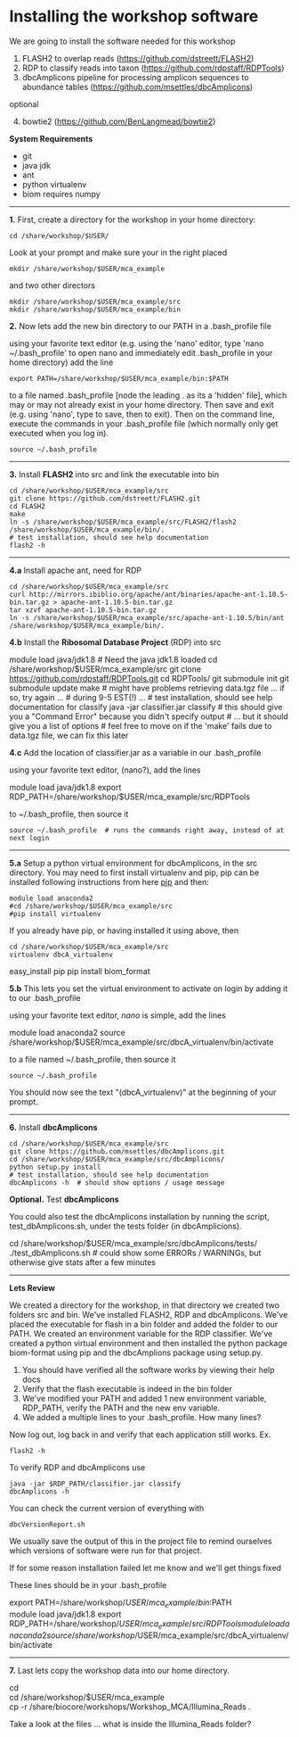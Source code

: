 # Installing the workshop software

We are going to install the software needed for this workshop

1. FLASH2 to overlap reads (https://github.com/dstreett/FLASH2)
2. RDP to classify reads into taxon (https://github.com/rdpstaff/RDPTools)
3. dbcAmplicons pipeline for processing amplicon sequences to abundance tables (https://github.com/msettles/dbcAmplicons)

optional

4. bowtie2 (https://github.com/BenLangmead/bowtie2)

**System Requirements**

* git
* java jdk
* ant
* python virtualenv
* biom requires numpy

---

**1\.** First, create a directory for the workshop in your home directory:

    cd /share/workshop/$USER/

Look at your prompt and make sure your in the right placed

    mkdir /share/workshop/$USER/mca_example

and two other directors

	mkdir /share/workshop/$USER/mca_example/src
	mkdir /share/workshop/$USER/mca_example/bin

**2\.** Now lets add the new bin directory to our PATH in a \.bash_profile file

using your favorite text editor (e.g. using the 'nano' editor, type 'nano ~/.bash_profile' to open nano and immediately edit .bash_profile in your home directory) add the line

	export PATH=/share/workshop/$USER/mca_example/bin:$PATH

to a file named \.bash_profile [node the leading \. as its a 'hidden' file], which may or may not already exist in your home directory. Then save and exit (e.g. using 'nano', type <control-O> to save, then <control-X> to exit). Then on the command line, execute the commands in your .bash_profile file (which normally only get executed when you log in).

	source ~/.bash_profile

---

**3\.** Install **FLASH2** into src and link the executable into bin

	cd /share/workshop/$USER/mca_example/src
	git clone https://github.com/dstreett/FLASH2.git
	cd FLASH2
	make
	ln -s /share/workshop/$USER/mca_example/src/FLASH2/flash2 /share/workshop/$USER/mca_example/bin/.
	# test installation, should see help documentation
	flash2 -h

---

**4\.a** Install apache ant, need for RDP

	cd /share/workshop/$USER/mca_example/src
	curl http://mirrors.ibiblio.org/apache/ant/binaries/apache-ant-1.10.5-bin.tar.gz > apache-ant-1.10.5-bin.tar.gz
	tar xzvf apache-ant-1.10.5-bin.tar.gz
	ln -s /share/workshop/$USER/mca_example/src/apache-ant-1.10.5/bin/ant /share/workshop/$USER/mca_example/bin/.

**4\.b** Install the **Ribosomal Database Project** (RDP) into src


  module load java/jdk1.8 # Need the java jdk1.8 loaded
	cd /share/workshop/$USER/mca_example/src
	git clone https://github.com/rdpstaff/RDPTools.git
	cd RDPTools/
	git submodule init
	git submodule update
	make
	# might have problems retrieving data.tgz file ... if so, try again ...
	# during 9-5 EST(!) ...
	# test installation, should see help documentation for classify
	java -jar classifier.jar classify
	# this should give you a "Command Error" because you didn\'t specify output
	# ... but it should give you a list of options
	# feel free to move on if the 'make' fails due to data.tgz file, we can fix this later

**4\.c** Add the location of classifier.jar as a variable in our \.bash_profile

using your favorite text editor, (nano?), add the lines

  module load java/jdk1.8
  export RDP_PATH=/share/workshop/$USER/mca_example/src/RDPTools

to ~/\.bash_profile, then source it

	source ~/.bash_profile  # runs the commands right away, instead of at next login

---

**5\.a** Setup a python virtual environment for dbcAmplicons, in the src directory. You may need to first install virtualenv and pip, pip can be installed following instructions from here [pip](https://pip.pypa.io/en/stable/installing/) and then:


    module load anaconda2
    #cd /share/workshop/$USER/mca_example/src
    #pip install virtualenv


If you already have pip, or having installed it using above, then

	cd /share/workshop/$USER/mca_example/src
	virtualenv dbcA_virtualenv
  easy_install pip
  pip install biom_format

**5\.b** This lets you set the virtual environment to activate on login by adding it to our \.bash_profile

using your favorite text editor, _nano_ is simple, add the lines

  module load anaconda2
	source /share/workshop/$USER/mca_example/src/dbcA_virtualenv/bin/activate

to a file named ~/\.bash_profile, then source it

	source ~/.bash_profile

You should now see the text "(dbcA_virtualenv)" at the beginning of your prompt.

---

**6\.** Install **dbcAmplicons**

	cd /share/workshop/$USER/mca_example/src
	git clone https://github.com/msettles/dbcAmplicons.git
	cd /share/workshop/$USER/mca_example/src/dbcAmplicons/
	python setup.py install
	# test installation, should see help documentation
	dbcAmplicons -h  # should show options / usage message

**Optional\.** Test **dbcAmplicons**

You could also test the dbcAmplicons installation by running the script, test_dbAmplicons.sh, under the tests folder (in dbcAmplicions).

  cd /share/workshop/$USER/mca_example/src/dbcAmplicons/tests/
  ./test_dbAmplicons.sh  # could show some ERRORs / WARNINGs, but otherwise give stats after a few minutes

---

**Lets Review**

We created a directory for the workshop, in that directory we created two folders src and bin. We've installed FLASH2, RDP and dbcAmplicons. We've placed the executable for flash in a bin folder and added the folder to our PATH. We created an environment variable for the RDP classifier. We've created a python virtual environment and then installed the python package biom-format using pip and the dbcAmplions package using setup.py.

1. You should have verified all the software works by viewing their help docs
2. Verify that the flash executable is indeed in the bin folder
3. We've modified your PATH and added 1 new environment variable, RDP_PATH, verify the PATH and the new env variable.
4. We added a multiple lines to your \.bash_profile. How many lines?

Now log out, log back in and verify that each application still works. Ex.

	flash2 -h

To verify RDP and dbcAmplicons use

	java -jar $RDP_PATH/classifier.jar classify
	dbcAmplicons -h

You can check the current version of everything with

	dbcVersionReport.sh

We usually save the output of this in the project file to remind ourselves which versions of software were run for that project.

If for some reason installation failed let me know and we'll get things fixed

These lines should be in your .bash_profile

  export PATH=/share/workshop/$USER/mca_example/bin:$PATH  
  module load java/jdk1.8
  export RDP_PATH=/share/workshop/$USER/mca_example/src/RDPTools  
  module load anaconda2
  source /share/workshop/$USER/mca_example/src/dbcA_virtualenv/bin/activate  

---

**7\.** Last lets copy the workshop data into our home directory.

  cd  
  cd /share/workshop/$USER/mca_example  
  cp -r /share/biocore/workshops/Workshop_MCA/Illumina_Reads .  

Take a look at the files ... what is inside the Illumina_Reads folder?
